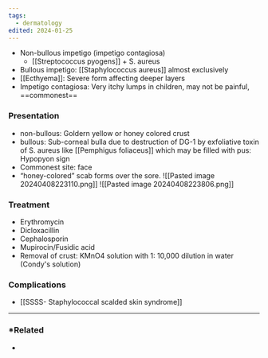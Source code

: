 ```yaml
---
tags:
  - dermatology
edited: 2024-01-25
---
```

- Non-bullous impetigo (impetigo contagiosa)
	- [[Streptococcus pyogens]] + S. aureus
- Bullous impetigo: [[Staphylococcus aureus]] almost exclusively
- [[Ecthyema]]: Severe form affecting deeper layers
- Impetigo contagiosa: Very itchy lumps in children, may not be painful, ==commonest==

### Presentation
- non-bullous: Goldern yellow or honey colored crust
- bullous: Sub-corneal bulla due to destruction of DG-1 by exfoliative toxin of S. aureus like [[Pemphigus foliaceus]] which may be filled with pus: Hypopyon sign
- Commonest site: face 
- “honey-colored” scab forms over the sore.
![[Pasted image 20240408223110.png]]
![[Pasted image 20240408223806.png]]
### Treatment
- Erythromycin
- Dicloxacillin
- Cephalosporin
- Mupirocin/Fusidic acid
- Removal of crust: KMnO4 solution with 1: 10,000 dilution in water (Condy's solution)

### Complications
- [[SSSS- Staphylococcal scalded skin syndrome]] 

---
### *Related
- 